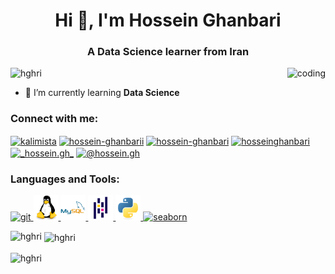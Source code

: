 
<h1 align="center">Hi 👋, I'm Hossein Ghanbari</h1>
<h3 align="center">A Data Science learner from Iran</h3>
<img align="right" alt="coding" widtg="400" src="https://media.blueskyhq.io/notion/fire_data-0-life-of-a-data-scientist-at-blue-sky.gif">
<p align="left"> <img src="https://komarev.com/ghpvc/?username=hghri&label=Profile%20views&color=0e75b6&style=flat" alt="hghri" /> </p>

- 🌱 I’m currently learning **Data Science**

<h3 align="left">Connect with me:</h3>
<p align="left">
<a href="https://twitter.com/kalimista" target="blank"><img align="center" src="https://raw.githubusercontent.com/rahuldkjain/github-profile-readme-generator/master/src/images/icons/Social/twitter.svg" alt="kalimista" height="30" width="40" /></a>
<a href="https://linkedin.com/in/hossein-ghanbarii" target="blank"><img align="center" src="https://raw.githubusercontent.com/rahuldkjain/github-profile-readme-generator/master/src/images/icons/Social/linked-in-alt.svg" alt="hossein-ghanbarii" height="30" width="40" /></a>
<a href="https://stackoverflow.com/users/hossein-ghanbari" target="blank"><img align="center" src="https://raw.githubusercontent.com/rahuldkjain/github-profile-readme-generator/master/src/images/icons/Social/stack-overflow.svg" alt="hossein-ghanbari" height="30" width="40" /></a>
<a href="https://kaggle.com/hosseinghanbari" target="blank"><img align="center" src="https://raw.githubusercontent.com/rahuldkjain/github-profile-readme-generator/master/src/images/icons/Social/kaggle.svg" alt="hosseinghanbari" height="30" width="40" /></a>
<a href="https://instagram.com/_hossein.gh_" target="blank"><img align="center" src="https://raw.githubusercontent.com/rahuldkjain/github-profile-readme-generator/master/src/images/icons/Social/instagram.svg" alt="_hossein.gh_" height="30" width="40" /></a>
<a href="https://medium.com/@hossein.gh" target="blank"><img align="center" src="https://raw.githubusercontent.com/rahuldkjain/github-profile-readme-generator/master/src/images/icons/Social/medium.svg" alt="@hossein.gh" height="30" width="40" /></a>
</p>

<h3 align="left">Languages and Tools:</h3>
<p align="left"> <a href="https://git-scm.com/" target="_blank" rel="noreferrer"> <img src="https://www.vectorlogo.zone/logos/git-scm/git-scm-icon.svg" alt="git" width="40" height="40"/> </a> <a href="https://www.linux.org/" target="_blank" rel="noreferrer"> <img src="https://raw.githubusercontent.com/devicons/devicon/master/icons/linux/linux-original.svg" alt="linux" width="40" height="40"/> </a> <a href="https://www.mysql.com/" target="_blank" rel="noreferrer"> <img src="https://raw.githubusercontent.com/devicons/devicon/master/icons/mysql/mysql-original-wordmark.svg" alt="mysql" width="40" height="40"/> </a> <a href="https://pandas.pydata.org/" target="_blank" rel="noreferrer"> <img src="https://raw.githubusercontent.com/devicons/devicon/2ae2a900d2f041da66e950e4d48052658d850630/icons/pandas/pandas-original.svg" alt="pandas" width="40" height="40"/> </a> <a href="https://www.python.org" target="_blank" rel="noreferrer"> <img src="https://raw.githubusercontent.com/devicons/devicon/master/icons/python/python-original.svg" alt="python" width="40" height="40"/> </a> <a href="https://seaborn.pydata.org/" target="_blank" rel="noreferrer"> <img src="https://seaborn.pydata.org/_images/logo-mark-lightbg.svg" alt="seaborn" width="40" height="40"/> </a> </p>

<p><img align="left" src="https://github-readme-stats.vercel.app/api/top-langs?username=hghri&show_icons=true&locale=en&layout=compact" alt="hghri" /></p>

<p>&nbsp;<img align="center" src="https://github-readme-stats.vercel.app/api?username=hghri&show_icons=true&locale=en" alt="hghri" /></p>

<p><img align="center" src="https://github-readme-streak-stats.herokuapp.com/?user=hghri&" alt="hghri" /></p>
